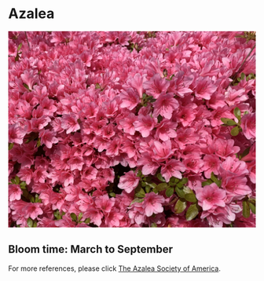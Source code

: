 <h1> Azalea </h1>
<img src="Azalea.jpg" width:"500" height:auto>
<h2> Bloom time: March to September </h2>
<p> For more references, please click <a href="https://www.azaleas.org/azalea-basics/">The Azalea Society of America</a>.</p>

